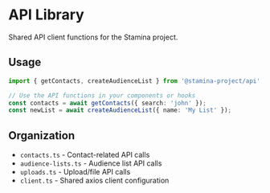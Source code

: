 # API Library

Shared API client functions for the Stamina project.

## Usage

```typescript
import { getContacts, createAudienceList } from '@stamina-project/api';

// Use the API functions in your components or hooks
const contacts = await getContacts({ search: 'john' });
const newList = await createAudienceList({ name: 'My List' });
```

## Organization

- `contacts.ts` - Contact-related API calls
- `audience-lists.ts` - Audience list API calls  
- `uploads.ts` - Upload/file API calls
- `client.ts` - Shared axios client configuration 
